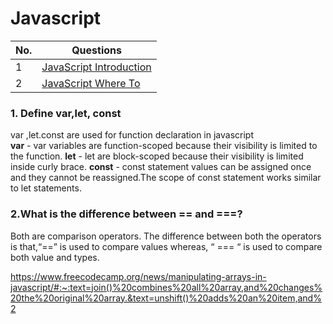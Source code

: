 # Javascript

| No.| Questions    |
| -------------    | ------------- |
| 1  | [JavaScript Introduction](#JavaScript_Introduction)  |
| 2  | [JavaScript Where To](#JavaScript_Where_To)  |


### 1. Define var,let, const
var ,let.const are used for function declaration in javascript\
**var** - var variables are function-scoped because their visibility is limited to the function.
**let** - let are block-scoped because their visibility is limited  inside curly brace.
**const** - const statement values can be assigned once and they cannot be reassigned.The scope of const statement works similar to let statements.


### 2.What is the difference between == and ===?
Both are comparison operators. The difference between both the operators is that,“==” is used to compare values whereas, “ === “ is used to compare both value and types.



https://www.freecodecamp.org/news/manipulating-arrays-in-javascript/#:~:text=join()%20combines%20all%20array,and%20changes%20the%20original%20array.&text=unshift()%20adds%20an%20item,and%2
